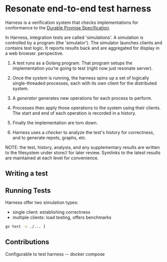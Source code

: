 # Resonate end-to-end test harness 

Harness is a verification system that checks implementations for conformance to the [Durable Promise Specification](https://github.com/resonatehq/durable-promise). 


In Harness, integration tests are called 'simulations'. A simulation is controlled by a program (the 'simulator'). The simulator launches clients and contains test logic. It reports results back and are aggregated for display in a web browser. 
perspective. 

1. A test runs as a Golang program. That program setups the implementation you're going to
test (right now just resonate server).  

2. Once the *system* is running, the harness spins up a set of logically single-threaded processes, each with its own client for the distributed system. 

3. A *generator* generates new operations for each process to perform. 

4. Processes then apply those operations to the system using their clients. The start and end of each operation is recorded in a history. 

5. Finally the implementation are torn down. 

6. Harness uses a *checker* to analyze the test's history for correctness, and to generate repots, graphs, etc. 

NOTE: the test, history, analysis, and any supplementary results are written to the filesystem under store/<test-name>/<date> for later review. Symlinks to the latest results are maintained at each level for convenience. 

<diagram>

## Writing a test


## Running Tests

Harness offer two simulation types: 

- single client: establishing correctness 
- multiple clients: load testing, offers benchmarks

```bash
go test -v ./... ] 
```

## Contributions

Configurable to test harness -- docker compose 
